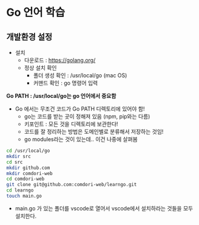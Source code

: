 # Go 언어 학습

## 개발환경 설정

- 설치
  - 다운로드 : https://golang.org/
  - 정상 설치 확인
    - 폴더 생성 확인 : /usr/local/go (mac OS) 
    - 커맨드 확인 : go 명령어 입력

**Go PATH : /usr/local/go는 go 언어에서 중요함**

- Go 에서는 무조건 코드가 Go PATH 디렉토리에 있어야 함!
  - go는 코드를 받는 곳이 정해져 있음 (npm, pip와는 다름)
  - 키포인트 : 모든 것을 디렉토리에 보관한다!
  - 코드를 잘 정리하는 방법은 도메인별로 분류해서 저장하는 것임!
  - go modules라는 것이 있는데.. 이건 나중에 살펴봄

```sh
cd /usr/local/go
mkdir src
cd src
mkdir github.com
mkdir comdori-web
cd comdori-web
git clone git@github.com:comdori-web/learngo.git
cd learngo
touch main.go
```

- main.go 가 있는 폴더를 vscode로 열어서 vscode에서 설치하라는 것들을 모두 설치한다.


